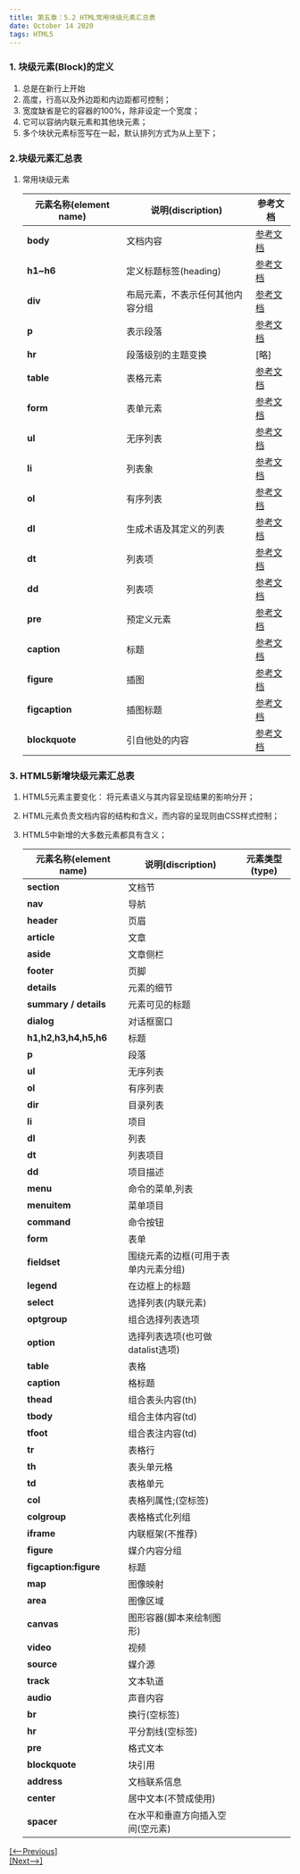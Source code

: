 ```yaml
---
title: 第五章：5.2 HTML常用块级元素汇总表
date: October 14 2020
tags: HTML5
---
```


### 1. 块级元素(Block)的定义

1. 总是在新行上开始
2. 高度，行高以及外边距和内边距都可控制；
3. 宽度缺省是它的容器的100%，除非设定一个宽度；
4. 它可以容纳内联元素和其他块元素；
5. 多个块状元素标签写在一起，默认排列方式为从上至下；

### 2.块级元素汇总表

1. 常用块级元素

   | 元素名称(element name) | 说明(discription)                | 参考文档                                                     |
   | ---------------------- | -------------------------------- | ------------------------------------------------------------ |
   | **body**               | 文档内容                         | [参考文档]()                                                 |
   | **h1~h6**              | 定义标题标签(heading)            | [参考文档](https://yuanmin650304.github.io/2020/10/14/HTML/Elements%20Description/H%20Element/) |
   | **div**                | 布局元素，不表示任何其他内容分组 | [参考文档](https://yuanmin650304.github.io/2020/10/14/HTML/Elements%20Description/DIV%20Element/) |
   | **p**                  | 表示段落                         | [参考文档](https://yuanmin650304.github.io/2020/10/14/HTML/Elements%20Description/P%20Element/) |
   | **hr**                 | 段落级别的主题变换               | [略]                                                         |
   | **table**              | 表格元素                         | [参考文档](https://yuanmin650304.github.io/2020/10/14/HTML/Elements%20Description/Table%20Element/) |
   | **form**               | 表单元素                         | [参考文档](https://yuanmin650304.github.io/2020/10/14/HTML/Elements%20Description/Form%20Element/) |
   | **ul**                 | 无序列表                         | [参考文档](https://yuanmin650304.github.io/2020/10/14/HTML/Elements%20Description/UL%20Element/) |
   | **li**                 | 列表象                           | [参考文档](https://yuanmin650304.github.io/2020/10/14/HTML/Elements%20Description/LI%20Element/) |
   | **ol**                 | 有序列表                         | [参考文档](https://yuanmin650304.github.io/2020/10/14/HTML/Elements%20Description/OL%20Element/) |
   | **dl**                 | 生成术语及其定义的列表           | [参考文档](https://yuanmin650304.github.io/2020/10/14/HTML/Elements%20Description/DL%20Element/) |
   | **dt**                 | 列表项                           | [参考文档](https://yuanmin650304.github.io/2020/10/14/HTML/Elements%20Description/DT%20Element/) |
   | **dd**                 | 列表项                           | [参考文档](https://yuanmin650304.github.io/2020/10/14/HTML/Elements%20Description/DD%20Element/) |
   | **pre**                | 预定义元素                       | [参考文档](https://yuanmin650304.github.io/2020/10/14/HTML/Elements%20Description/Pr%20Element/) |
   | **caption**            | 标题                             | [参考文档](https://yuanmin650304.github.io/2020/10/14/HTML/Elements%20Description/Caption%20Element/) |
   | **figure**             | 插图                             | [参考文档](https://yuanmin650304.github.io/2020/10/14/HTML/Elements%20Description/Firgure%20Element/) |
   | **figcaption**         | 插图标题                         | [参考文档](https://yuanmin650304.github.io/2020/10/14/HTML/Elements%20Description/Figcaption%20Element/) |
   | **blockquote**         | 引自他处的内容                   | [参考文档](https://yuanmin650304.github.io/2020/10/14/HTML/Elements%20Description/Blockquote%20Element/) |


### 3. HTML5新增块级元素汇总表

1. HTML5元素主要变化： 将元素语义与其内容呈现结果的影响分开；

2. HTML元素负责文档内容的结构和含义，而内容的呈现则由CSS样式控制；

3. HTML5中新增的大多数元素都具有含义；

   | 元素名称(element name) | 说明(discription)                    | 元素类型(type) |
   | ---------------------- | ------------------------------------ | -------------- |
   | **section**            | 文档节                               |                |
   | **nav**                | 导航                                 |                |
   | **header**             | 页眉                                 |                |
   | **article**            | 文章                                 |                |
   | **aside**              | 文章侧栏                             |                |
   | **footer**             | 页脚                                 |                |
   | **details**            | 元素的细节                           |                |
   | **summary / details**  | 元素可见的标题                       |                |
   | **dialog**             | 对话框窗口                           |                |
   | **h1,h2,h3,h4,h5,h6**  | 标题                                 |                |
   | **p**                  | 段落                                 |                |
   | **ul**                 | 无序列表                             |                |
   | **ol**                 | 有序列表                             |                |
   | **dir**                | 目录列表                             |                |
   | **li**                 | 项目                                 |                |
   | **dl**                 | 列表                                 |                |
   | **dt**                 | 列表项目                             |                |
   | **dd**                 | 项目描述                             |                |
   | **menu**               | 命令的菜单,列表                      |                |
   | **menuitem**           | 菜单项目                             |                |
   | **command**            | 命令按钮                             |                |
   | **form**               | 表单                                 |                |
   | **fieldset**           | 围绕元素的边框(可用于表单内元素分组) |                |
   | **legend**             | 在边框上的标题                       |                |
   | **select**             | 选择列表(内联元素)                   |                |
   | **optgroup**           | 组合选择列表选项                     |                |
   | **option**             | 选择列表选项(也可做datalist选项)     |                |
   | **table**              | 表格                                 |                |
   | **caption**            | 格标题                               |                |
   | **thead**              | 组合表头内容(th)                     |                |
   | **tbody**              | 组合主体内容(td)                     |                |
   | **tfoot**              | 组合表注内容(td)                     |                |
   | **tr**                 | 表格行                               |                |
   | **th**                 | 表头单元格                           |                |
   | **td**                 | 表格单元                             |                |
   | **col**                | 表格列属性;(空标签)                  |                |
   | **colgroup**           | 表格格式化列组                       |                |
   | **iframe**             | 内联框架(不推荐)                     |                |
   | **figure**             | 媒介内容分组                         |                |
   | **figcaption:figure**  | 标题                                 |                |
   | **map**                | 图像映射                             |                |
   | **area**               | 图像区域                             |                |
   | **canvas**             | 图形容器(脚本来绘制图形)             |                |
   | **video**              | 视频                                 |                |
   | **source**             | 媒介源                               |                |
   | **track**              | 文本轨道                             |                |
   | **audio**              | 声音内容                             |                |
   | **br**                 | 换行(空标签)                         |                |
   | **hr**                 | 平分割线(空标签)                     |                |
   | **pre**                | 格式文本                             |                |
   | **blockquote**         | 块引用                               |                |
   | **address**            | 文档联系信息                         |                |
   | **center**             | 居中文本(不赞成使用)                 |                |
   | **spacer**             | 在水平和垂直方向插入空间(空元素)     |                |


[[<--Previous]](https://yuanmin650304.github.io/2020/10/14/HTML/%E7%AC%AC%E4%B8%80%E9%83%A8%E5%88%86%20HTML/05-HTML5%E5%85%83%E7%B4%A0/HTML5%E5%85%83%E7%B4%A0%E6%96%B0%E5%A2%9E%E7%9A%84%E5%8A%9F%E8%83%BD/)                                                
[[Next-->]](https://yuanmin650304.github.io/2020/10/14/HTML/%E7%AC%AC%E4%B8%80%E9%83%A8%E5%88%86%20HTML/05-HTML5%E5%85%83%E7%B4%A0/HTML5%20%E8%A1%8C%E7%BA%A7%E5%85%83%E7%B4%A0%E6%B1%87%E6%80%BB%E8%A1%A8/)


